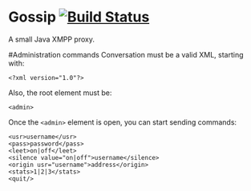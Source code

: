 Gossip [![Build Status](https://magnum.travis-ci.com/federicobond/gossip.svg?token=Hy1MxCczXxbQ4G3UZZgp&branch=master)](https://magnum.travis-ci.com/federicobond/gossip)
======

A small Java XMPP proxy.


#Administration commands
Conversation must be a valid XML, starting with:
```
<?xml version="1.0"?>
```

Also, the root element must be:
```
<admin>
```

Once the `<admin>` element is open, you can start sending commands:
```
<usr>username</usr>
<pass>password</pass>
<leet>on|off</leet>
<silence value="on|off">username</silence>
<origin usr="username">address</origin>
<stats>1|2|3</stats>
<quit/>
```
